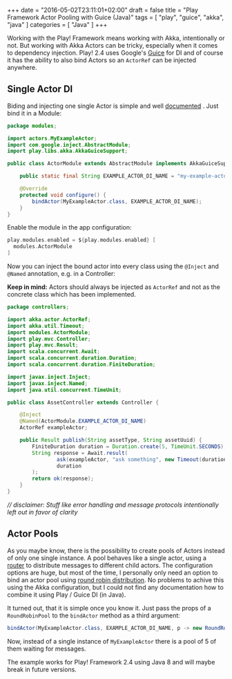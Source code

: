 +++
date = "2016-05-02T23:11:01+02:00"
draft = false
title = "Play Framework Actor Pooling with Guice (Java)"
tags = [ "play", "guice", "akka", "java" ]
categories = [ "Java" ]
+++

Working with the Play! Framework means working with Akka, intentionally or not. But working with Akka Actors can be 
tricky, especially when it comes to dependency injection. Play! 2.4 uses Google's 
[Guice](https://www.playframework.com/documentation/2.4.x/JavaDependencyInjection) for DI and of course it has the 
ability to also bind Actors so an `ActorRef` can be injected anywhere.

Single Actor DI
---------------

Biding and injecting one single Actor is simple and well 
[documented](https://www.playframework.com/documentation/2.4.x/JavaAkka#Dependency-injecting-actors) . Just bind it in 
a Module:

```java
package modules;

import actors.MyExampleActor;
import com.google.inject.AbstractModule;
import play.libs.akka.AkkaGuiceSupport;

public class ActorModule extends AbstractModule implements AkkaGuiceSupport {

    public static final String EXAMPLE_ACTOR_DI_NAME = "my-example-actor";

    @Override
    protected void configure() {
        bindActor(MyExampleActor.class, EXAMPLE_ACTOR_DI_NAME);
    }
}
```

Enable the module in the app configuration:

```scala
play.modules.enabled = ${play.modules.enabled} [
  modules.ActorModule
]
```

Now you can inject the bound actor into every class using the `@Inject` and `@Named` annotation, e.g. in a Controller:

**Keep in mind:** Actors should always be injected as `ActorRef` and not as the concrete class which has been 
implemented.

```java
package controllers;

import akka.actor.ActorRef;
import akka.util.Timeout;
import modules.ActorModule;
import play.mvc.Controller;
import play.mvc.Result;
import scala.concurrent.Await;
import scala.concurrent.duration.Duration;
import scala.concurrent.duration.FiniteDuration;

import javax.inject.Inject;
import javax.inject.Named;
import java.util.concurrent.TimeUnit;

public class AssetController extends Controller {

    @Inject
    @Named(ActorModule.EXAMPLE_ACTOR_DI_NAME)
    ActorRef exampleActor;

    public Result publish(String assetType, String assetUuid) {
        FiniteDuration duration = Duration.create(5, TimeUnit.SECONDS);
        String response = Await.result(
                ask(exampleActor, "ask something", new Timeout(duration)).mapTo(classTag(Strijg.class)),
                duration
        );
        return ok(response);
    }
}
```

*// disclaimer: Stuff like error handling and message protocols intentionally left out in favor of clarity*

Actor Pools
-----------

As you maybe know, there is the possibility to create pools of Actors instead of only one single instance. A pool
behaves like a single actor, using a [router](http://doc.akka.io/docs/akka/current/java/routing.html) to distribute 
messages to different child actors. The configuration options are huge, but most of the time, I personally only need an option
to bind an actor pool using [round robin distribution](http://doc.akka.io/docs/akka/current/java/routing.html#Pool). No
problems to achive this using the Akka configuration, but I could not find any documentation how to combine it using 
Play / Guice DI (in Java).

It turned out, that it is simple once you know it. Just pass the props of a `RoundRobinPool` to the `bindActor` method 
as a third argument:

```java
bindActor(MyExampleActor.class, EXAMPLE_ACTOR_DI_NAME, p -> new RoundRobinPool(5).props(p));
```

Now, instead of a single instance of `MyExampleActor` there is a pool of 5 of them waiting for messages.

The example works for Play! Framework 2.4 using Java 8 and will maybe break in future versions.
